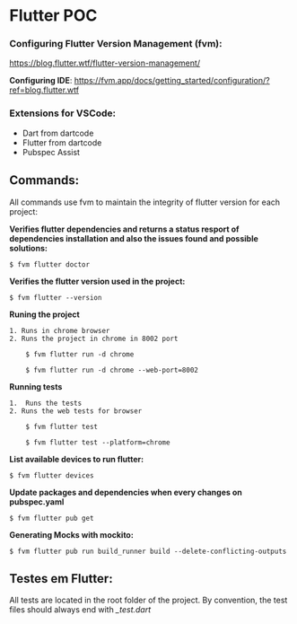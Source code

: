 # Flutter POC

### Configuring Flutter Version Management (fvm):

https://blog.flutter.wtf/flutter-version-management/

**Configuring IDE**: https://fvm.app/docs/getting_started/configuration/?ref=blog.flutter.wtf

### Extensions for VSCode:

- Dart from dartcode
- Flutter from dartcode
- Pubspec Assist

## Commands:

All commands use fvm to maintain the integrity of flutter version for each project:

**Verifies flutter dependencies and returns a status resport of dependencies installation and also the issues found and possible solutions:**

`$ fvm flutter doctor`

**Verifies the flutter version used in the project:**

`$ fvm flutter --version`

**Runing the project**

```
1. Runs in chrome browser
2. Runs the project in chrome in 8002 port

    $ fvm flutter run -d chrome

    $ fvm flutter run -d chrome --web-port=8002
```

**Running tests**

```
1.  Runs the tests
2. Runs the web tests for browser

    $ fvm flutter test

    $ fvm flutter test --platform=chrome
```

**List available devices to run flutter:**

`$ fvm flutter devices`

**Update packages and dependencies when every changes on pubspec.yaml**

`$ fvm flutter pub get`

**Generating Mocks with mockito:**

`$ fvm flutter pub run build_runner build --delete-conflicting-outputs`

## Testes em Flutter:

All tests are located in the root folder of the project.
By convention, the test files should always end with _\_test.dart_
